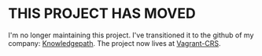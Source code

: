 # THIS PROJECT HAS MOVED

I'm no longer maintaining this project.  I've transitioned it to the github of my company: [Knowledgepath](https://github.com/kpath/).  The project now lives at [Vagrant-CRS](https://github.com/kpath/Vagrant-CRS).

